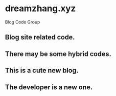 # dreamzhang.xyz
Blog Code Group
## Blog site related code.
## There may be some hybrid codes.
## This is a cute new blog.
## The developer is a new one.

